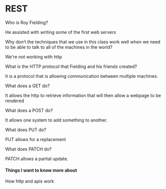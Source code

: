 # REST  


Who is Roy Fielding?

He assisted with writing some of the first web servers

Why don’t the techniques that we use in this class work well when we need to be able to talk to all of the machines in the world?


We're not working with http


What is the HTTP protocol that Fielding and his friends created?

It is a protocol that is allowing communication between multiple machines.

What does a GET do?

It allows the http to retrieve information that will then allow a webpage to be rendered

What does a POST do?

It allows one system to add something to another.

What does PUT do?

PUT allows for a replacement

What does PATCH do?

PATCH allows a partial update.

#### Things I want to know more about 

How http and apis work